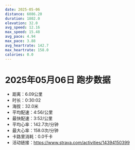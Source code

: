 ```yaml
---
date: 2025-05-06
distance: 6086.20
duration: 1802.0
elevation: 32.0
avg_speed: 12.16
max_speed: 15.48
avg_pace: 4.94
max_pace: 3.88
avg_heartrate: 142.7
max_heartrate: 158.0
calories: 0.0
---
```


# 2025年05月06日 跑步数据

- 距离：6.09公里
- 时长：0:30:02
- 海拔：32.0米
- 平均配速：4:56/公里
- 最快配速：3:52/公里
- 平均心率：142.7次/分钟
- 最大心率：158.0次/分钟
- 卡路里消耗：0.0千卡
- 活动链接：https://www.strava.com/activities/14394150399
